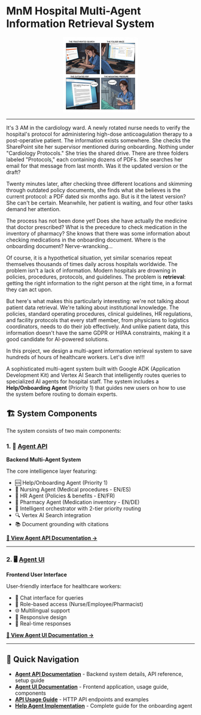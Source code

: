 # MnM Hospital Multi-Agent Information Retrieval System

<p align="center">
  <img src="assets/Google_AI_Studio_banner_image.png" alt="The Problem: Frustrated Healthcare Workers Searching for Information" width="40%">
</p>

---

It's 3 AM in the cardiology ward. A newly rotated nurse needs to verify the hospital's protocol for administering high-dose anticoagulation therapy to a post-operative patient. The information exists somewhere. She checks the SharePoint site her supervisor mentioned during onboarding. Nothing under "Cardiology Protocols." She tries the shared drive. There are three folders labeled "Protocols," each containing dozens of PDFs. She searches her email for that message from last month. Was it the updated version or the draft?

Twenty minutes later, after checking three different locations and skimming through outdated policy documents, she finds what she believes is the current protocol: a PDF dated six months ago. But is it the latest version? She can't be certain. Meanwhile, her patient is waiting, and four other tasks demand her attention.

The process has not been done yet! Does she have actually the medicine that doctor prescribed? What is the precedure to check medication in the inventory of pharmacy? She knows that there was some information about checking medications in the onboarding document. Where is the onboarding document? Nerve-wrancking...

Of course, it is a hypothetical situation, yet similar scenarios repeat themselves thousands of times daily across hospitals worldwide. The problem isn't a lack of information. Modern hospitals are drowning in policies, procedures, protocols, and guidelines. The problem is **retrieval**: getting the right information to the right person at the right time, in a format they can act upon.

But here's what makes this particularly interesting: we're not talking about patient data retrieval. We're talking about institutional knowledge. The policies, standard operating procedures, clinical guidelines, HR regulations, and facility protocols that every staff member, from physicians to logistics coordinators, needs to do their job effectively. And unlike patient data, this information doesn't have the same GDPR or HIPAA constraints, making it a good candidate for AI-powered solutions.

In this project, we design a multi-agent information retrieval system to save hundreds of hours of healthcare workers. Let's dive in!!!


A sophisticated multi-agent system built with Google ADK (Application Development Kit) and Vertex AI Search that intelligently routes queries to specialized AI agents for hospital staff. The system includes a **Help/Onboarding Agent** (Priority 1) that guides new users on how to use the system before routing to domain experts.

## 🏗️ System Components

The system consists of two main components:

### 1. 🔧 [Agent API](./agent-api/)
**Backend Multi-Agent System**

The core intelligence layer featuring:
- 🆘 Help/Onboarding Agent (Priority 1)
- 🏥 Nursing Agent (Medical procedures - EN/ES)
- 💼 HR Agent (Policies & benefits - EN/FR)
- 💊 Pharmacy Agent (Medication inventory - EN/DE)
- 🎯 Intelligent orchestrator with 2-tier priority routing
- 🔍 Vertex AI Search integration
- 📚 Document grounding with citations

**[📖 View Agent API Documentation →](./agent-api/README.md)**

---

### 2. 🖥️ [Agent UI](./agent-ui/)
**Frontend User Interface**

User-friendly interface for healthcare workers:
- 💬 Chat interface for queries
- 🎨 Role-based access (Nurse/Employee/Pharmacist)
- 🌐 Multilingual support
- 📱 Responsive design
- 🔄 Real-time responses

**[📖 View Agent UI Documentation →](./agent-ui/README.md)**

---

## 🚀 Quick Navigation

- **[Agent API Documentation](./agent-api/README.md)** - Backend system details, API reference, setup guide
- **[Agent UI Documentation](./agent-ui/README.md)** - Frontend application, usage guide, components
- **[API Usage Guide](./agent-api/API_USAGE.md)** - HTTP API endpoints and examples
- **[Help Agent Implementation](./agent-api/HELP_AGENT_IMPLEMENTATION.md)** - Complete guide for the onboarding agent